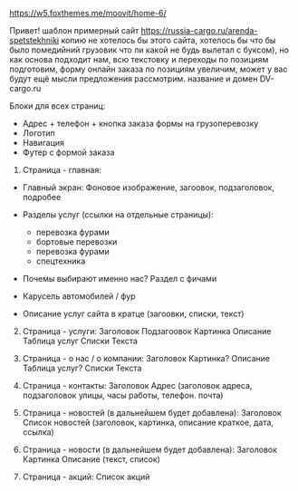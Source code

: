 https://w5.foxthemes.me/moovit/home-6/

Привет! шаблон примерный сайт https://russia-cargo.ru/arenda-spetstekhniki
копию не хотелось бы этого сайта, хотелось бы что бы было помедийний грузовик что ли какой не будь вылетал с буксом), 
но как основа подходит нам, 
всю текстовку и переходы по позициям подготовим, 
форму онлайн заказа по позициям увеличим, 
может у вас будут ещё мысли предложения рассмотрим.
название и домен DV-cargo.ru

Блоки для всех страниц: 
- Адрес + телефон + кнопка заказа формы на грузоперевозку
- Логотип
- Навигация
- Футер с формой заказа




1. Страница - главная:
- Главный экран: Фоновое изображение, загоовок, подзаголовок, подробее

- Разделы услуг (ссылки на отдельные страницы): 
    - перевозка фурами
    - бортовые перевозки
    - перевозка фурами
    - спецтехника

- Почемы выбирают именно нас? Раздел с фичами

- Карусель автомобилей / фур

- Описание услуг сайта в кратце (загоовки, списки, текст)




2. Страница - услуги:
Заголовок
Подзагоовок
Картинка
Описание 
Таблица услуг
Списки
Текста




3. Страница - о нас / о компании:
Заголовок
Картинка?
Описание 
Таблица услуг?
Списки
Текста




4. Страница - контакты:
Заголовок
Адрес (заголовок адреса, подзаголовок улицы, часы работы, телефон. почта)




5. Страница - новостей (в дальнейшем будет добавлена):
Заголовок
Список новостей (заголовок, картинка, описание краткое, дата, ссылка)




6. Страница - новости (в дальнейшем будет добавлена):
Заголовок
Картинка
Описание (текст, список)




7. Страница - акций:
Список акций
